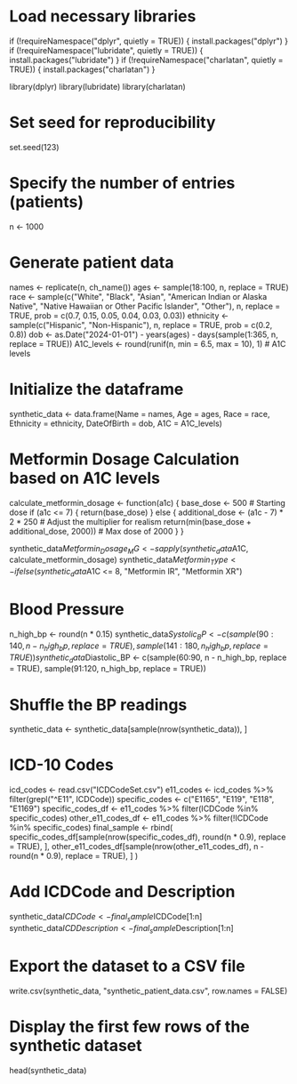 # Load necessary libraries
if (!requireNamespace("dplyr", quietly = TRUE)) {
  install.packages("dplyr")
}
if (!requireNamespace("lubridate", quietly = TRUE)) {
  install.packages("lubridate")
}
if (!requireNamespace("charlatan", quietly = TRUE)) {
  install.packages("charlatan")
}

library(dplyr)
library(lubridate)
library(charlatan)

# Set seed for reproducibility
set.seed(123)

# Specify the number of entries (patients)
n <- 1000

# Generate patient data
names <- replicate(n, ch_name())
ages <- sample(18:100, n, replace = TRUE)
race <- sample(c("White", "Black", "Asian", "American Indian or Alaska Native", 
                 "Native Hawaiian or Other Pacific Islander", "Other"), 
               n, replace = TRUE, prob = c(0.7, 0.15, 0.05, 0.04, 0.03, 0.03))
ethnicity <- sample(c("Hispanic", "Non-Hispanic"), n, replace = TRUE, prob = c(0.2, 0.8))
dob <- as.Date("2024-01-01") - years(ages) - days(sample(1:365, n, replace = TRUE))
A1C_levels <- round(runif(n, min = 6.5, max = 10), 1)  # A1C levels

# Initialize the dataframe
synthetic_data <- data.frame(Name = names, Age = ages, Race = race, Ethnicity = ethnicity, 
                             DateOfBirth = dob, A1C = A1C_levels)

# Metformin Dosage Calculation based on A1C levels
calculate_metformin_dosage <- function(a1c) {
  base_dose <- 500  # Starting dose
  if (a1c <= 7) {
    return(base_dose)
  } else {
    additional_dose <- (a1c - 7) * 2 * 250  # Adjust the multiplier for realism
    return(min(base_dose + additional_dose, 2000))  # Max dose of 2000
  }
}

synthetic_data$Metformin_Dosage_MG <- sapply(synthetic_data$A1C, calculate_metformin_dosage)
synthetic_data$Metformin_Type <- ifelse(synthetic_data$A1C <= 8, "Metformin IR", "Metformin XR")

# Blood Pressure
n_high_bp <- round(n * 0.15)
synthetic_data$Systolic_BP <- c(sample(90:140, n - n_high_bp, replace = TRUE), sample(141:180, n_high_bp, replace = TRUE))
synthetic_data$Diastolic_BP <- c(sample(60:90, n - n_high_bp, replace = TRUE), sample(91:120, n_high_bp, replace = TRUE))

# Shuffle the BP readings
synthetic_data <- synthetic_data[sample(nrow(synthetic_data)), ]

# ICD-10 Codes
icd_codes <- read.csv("ICDCodeSet.csv")
e11_codes <- icd_codes %>% filter(grepl("^E11", ICDCode))
specific_codes <- c("E1165", "E119", "E118", "E1169")
specific_codes_df <- e11_codes %>% filter(ICDCode %in% specific_codes)
other_e11_codes_df <- e11_codes %>% filter(!ICDCode %in% specific_codes)
final_sample <- rbind(
  specific_codes_df[sample(nrow(specific_codes_df), round(n * 0.9), replace = TRUE), ],
  other_e11_codes_df[sample(nrow(other_e11_codes_df), n - round(n * 0.9), replace = TRUE), ]
)

# Add ICDCode and Description
synthetic_data$ICDCode <- final_sample$ICDCode[1:n]
synthetic_data$ICDDescription <- final_sample$Description[1:n]

# Export the dataset to a CSV file
write.csv(synthetic_data, "synthetic_patient_data.csv", row.names = FALSE)

# Display the first few rows of the synthetic dataset
head(synthetic_data)
